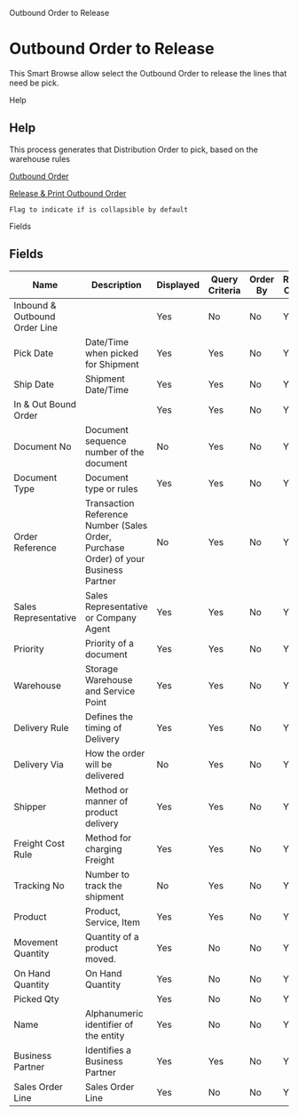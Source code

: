 
Outbound Order to Release
# Outbound Order to Release


This Smart Browse allow select the Outbound Order to release the lines that need be pick.

Help
## Help

This process generates that Distribution Order to pick,   based on the warehouse rules

[Outbound Order](../../functional-guide/window/window-outbound-order.md)

[Release & Print Outbound Order](../../functional-guide/process/process-wm_inoutbound-print--release-picking.md)

```
Flag to indicate if is collapsible by default
```
Fields
## Fields




Name                          | Description                                                                         | Displayed | Query Criteria | Order By | Read Only | Mandatory
----------------------------- | ----------------------------------------------------------------------------------- | --------- | -------------- | -------- | --------- | ---------
Inbound & Outbound Order Line |                                                                                     | Yes       | No             | No       | Yes       | Yes      
Pick Date                     | Date/Time when picked for Shipment                                                  | Yes       | Yes            | No       | Yes       | No       
Ship Date                     | Shipment Date/Time                                                                  | Yes       | Yes            | No       | Yes       | No       
In & Out Bound Order          |                                                                                     | Yes       | Yes            | No       | Yes       | No       
Document No                   | Document sequence number of the document                                            | No        | Yes            | No       | Yes       | No       
Document Type                 | Document type or rules                                                              | Yes       | Yes            | No       | Yes       | No       
Order Reference               | Transaction Reference Number (Sales Order, Purchase Order) of your Business Partner | No        | Yes            | No       | Yes       | No       
Sales Representative          | Sales Representative or Company Agent                                               | Yes       | Yes            | No       | Yes       | No       
Priority                      | Priority of a document                                                              | Yes       | Yes            | No       | Yes       | No       
Warehouse                     | Storage Warehouse and Service Point                                                 | Yes       | Yes            | No       | Yes       | No       
Delivery Rule                 | Defines the timing of Delivery                                                      | Yes       | Yes            | No       | Yes       | No       
Delivery Via                  | How the order will be delivered                                                     | No        | Yes            | No       | Yes       | No       
Shipper                       | Method or manner of product delivery                                                | Yes       | Yes            | No       | Yes       | No       
Freight Cost Rule             | Method for charging Freight                                                         | Yes       | Yes            | No       | Yes       | No       
Tracking No                   | Number to track the shipment                                                        | No        | Yes            | No       | Yes       | No       
Product                       | Product, Service, Item                                                              | Yes       | Yes            | No       | Yes       | No       
Movement Quantity             | Quantity of a product moved.                                                        | Yes       | No             | No       | Yes       | No       
On Hand Quantity              | On Hand Quantity                                                                    | Yes       | No             | No       | Yes       | No       
Picked Qty                    |                                                                                     | Yes       | No             | No       | Yes       | No       
Name                          | Alphanumeric identifier of the entity                                               | Yes       | No             | No       | Yes       | No       
Business Partner              | Identifies a Business Partner                                                       | Yes       | Yes            | No       | Yes       | No       
Sales Order Line              | Sales Order Line                                                                    | Yes       | No             | No       | Yes       | No       
